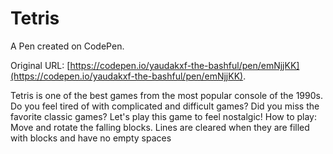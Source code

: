 # Tetris

A Pen created on CodePen.

Original URL: [https://codepen.io/yaudakxf-the-bashful/pen/emNjjKK](https://codepen.io/yaudakxf-the-bashful/pen/emNjjKK).

Tetris is one of the best games from the most popular console of the 1990s. Do you feel tired of with complicated and difficult games? Did you miss the favorite classic games? Let's play this game to feel nostalgic!
How to play: Move and rotate the falling blocks. Lines are cleared when they are filled with blocks and have no empty spaces